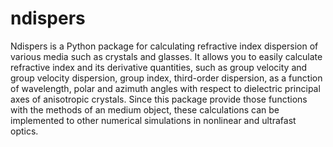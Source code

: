 # ndispers
Ndispers is a Python package for calculating refractive index dispersion of various media such as crystals and glasses.
It allows you to easily calculate refractive index and its derivative quantities, such as group velocity and group velocity dispersion, group index, third-order dispersion, as a function of wavelength, polar and azimuth angles with respect to dielectric principal axes of anisotropic crystals.
Since this package provide those functions with the methods of an medium object, these calculations can be implemented to other numerical simulations in nonlinear and ultrafast optics.
